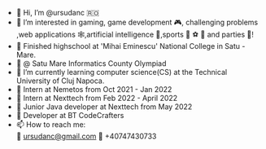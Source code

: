- 👋 Hi, I’m @ursudanc 🇷🇴
- 👀 I’m interested in gaming, game development 🎮, challenging problems ,web applications 🕸️,artificial intelligence 🤖,sports 🏀 ⚽ 🏐 and parties 🥳!
- 🏫 Finished highschool at 'Mihai Eminescu' National College in Satu - Mare.
- 🥉 @ Satu Mare Informatics County Olympiad
- 🌱 I’m currently learning computer science(CS) at the Technical University of Cluj  Napoca. 
- 👔 Intern at Nemetos from Oct 2021 - Jan 2022
- 👔 Intern at Nexttech from Feb 2022 - April 2022
- 👔 Junior Java developer at Nexttech from May 2022
- 👔 Developer at BT CodeCrafters
- 📫 How to reach me:  
  📧 ursudanc@gmail.com
   📱 +40747430733 
<!---
ursudanc/ursudanc is a ✨ special ✨ repository because its `README.md` (this file) appears on your GitHub profile.
You can click the Preview link to take a look at your changes.
--->
